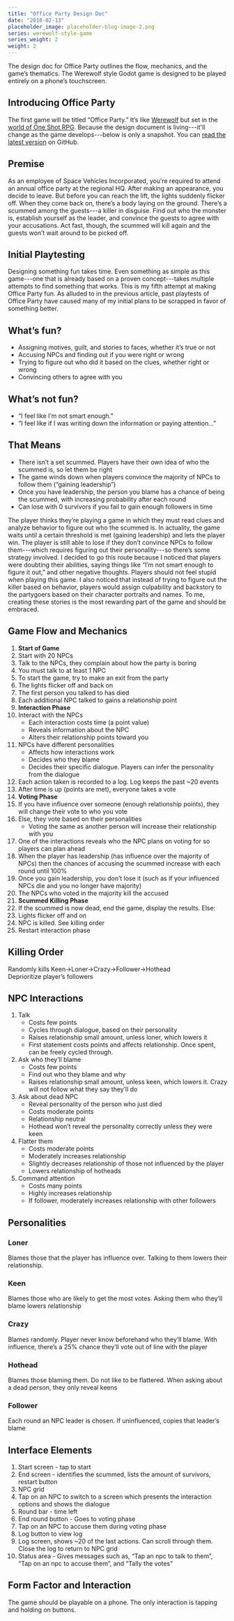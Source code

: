 ```yaml
---
title: "Office Party Design Doc"
date: "2018-02-13"
placeholder_image: placeholder-blog-image-2.png
series: werewolf-style-game
series_weight: 2
weight: 2
---
```


The design doc for Office Party outlines the flow, mechanics, and the game’s thematics. The Werewolf style Godot game is designed to be played entirely on a phone’s touchscreen.<!--more-->

## Introducing Office Party
The first game will be titled “Office Party.” It’s like [Werewolf](/tutorial/werewolf-style-game/introduction/) but set in the [world of One Shot RPG](/blog/creating-the-setting/). Because the design document is living---it'll change as the game develops---below is only a snapshot. You can [read the latest version](https://github.com/oneshotrpg/office-party/blob/master/design-document.md) on GitHub.

## Premise
As an employee of Space Vehicles Incorporated, you’re required to attend an annual office party at the regional HQ. After making an appearance, you decide to leave. But before you can reach the lift, the lights suddenly flicker off. When they come back on, there’s a body laying on the ground. There’s a scummed among the guests---a killer in disguise. Find out who the monster is, establish yourself as the leader, and convince the guests to agree with your accusations. Act fast, though, the scummed will kill again and the guests won’t wait around to be picked off.

## Initial Playtesting
Designing something fun takes time. Even something as simple as this game---one that is already based on a proven concept---takes multiple attempts to find something that works. This is my fifth attempt at making Office Party fun. As alluded to in the previous article, past playtests of Office Party have caused many of my initial plans to be scrapped in favor of something better.

## What’s fun?
- Assigning motives, guilt, and stories to faces, whether it’s true or not
- Accusing NPCs and finding out if you were right or wrong
- Trying to figure out who did it based on the clues, whether right or wrong
- Convincing others to agree with you

## What’s not fun?
- “I feel like I’m not smart enough.”
- “I feel like if I was writing down the information or paying attention...”

## That Means
- There isn’t a set scummed. Players have their own idea of who the scummed is, so let them be right
- The game winds down when players convince the majority of NPCs to follow them (“gaining leadership”)
- Once you have leadership, the person you blame has a chance of being the scummed, with increasing probability after each round
- Can lose with 0 survivors if you fail to gain enough followers in time

The player thinks they’re playing a game in which they must read clues and analyze behavior to figure out who the scummed is. In actuality, the game waits until a certain threshold is met (gaining leadership) and lets the player win. The player is still able to lose if they don’t convince NPCs to follow them---which requires figuring out their personality---so there’s some strategy involved. I decided to go this route because I noticed that players were doubting their abilities, saying things like “I’m not smart enough to figure it out,” and other negative thoughts. Players should not feel stupid when playing this game. I also noticed that instead of trying to figure out the killer based on behavior, players would assign culpability and backstory to the partygoers based on their character portraits and names. To me, creating these stories is the most rewarding part of the game and should be embraced.

## Game Flow and Mechanics
1. **Start of Game**
1. Start with 20 NPCs
1. Talk to the NPCs, they complain about how the party is boring
1. You must talk to at least 1 NPC
1. To start the game, try to make an exit from the party
1. The lights flicker off and back on
1. The first person you talked to has died
1. Each additional NPC talked to gains a relationship point
1. **Interaction Phase**
1. Interact with the NPCs
   - Each interaction costs time (a point value)
   - Reveals information about the NPC
   - Alters their relationship points toward you
1. NPCs have different personalities
   - Affects how interactions work
   - Decides who they blame
   - Decides their specific dialogue. Players can infer the personality from the dialogue
1. Each action taken is recorded to a log. Log keeps the past ~20 events
1. After time is up (points are met), everyone takes a vote
1. **Voting Phase**
1. If you have influence over someone (enough relationship points), they will change their vote to who you vote
1. Else, they vote based on their personalities
   - Voting the same as another person will increase their relationship with you
1. One of the interactions reveals who the NPC plans on voting for so players can plan ahead
1. When the player has leadership (has influence over the majority of NPCs) then the chances of accusing the scummed increase with each round until 100%
1. Once you gain leadership, you don’t lose it (such as if your influenced NPCs die and you no longer have majority)
1. The NPCs who voted in the majority kill the accused
1. **Scummed Killing Phase**
1. If the scummed is now dead, end the game, display the results. Else:
1. Lights flicker off and on
1. NPC is killed. See killing order
1. Restart interaction phase

## Killing Order
Randomly kills Keen->Loner->Crazy->Follower->Hothead  
Deprioritize player’s followers

## NPC Interactions
1. Talk
   - Costs few points
   - Cycles through dialogue, based on their personality
   - Raises relationship small amount, unless loner, which lowers it
   - First statement costs points and affects relationship. Once spent, can be freely cycled through.
1. Ask who they’ll blame
   - Costs few points
   - Find out who they blame and why
   - Raises relationship small amount, unless keen, which lowers it. Crazy will not follow what they say they’ll do
1. Ask about dead NPC
   - Reveal personality of the person who just died
   - Costs moderate points
   - Relationship neutral
   - Hothead won’t reveal the personality correctly unless they were keen
1. Flatter them
   - Costs moderate points
   - Moderately increases relationship
   - Slightly decreases relationship of those not influenced by the player
   - Lowers relationship of hotheads
1. Command attention
   - Costs many points
   - Highly increases relationship
   - If follower, moderately increases relationship with other followers

## Personalities
### Loner
Blames those that the player has influence over. Talking to them lowers their relationship.

### Keen
Blames those who are likely to get the most votes. Asking them who they’ll blame lowers relationship

### Crazy
Blames randomly. Player never know beforehand who they’ll blame. With influence, there’s a 25% chance they’ll vote out of line with the player

### Hothead
Blames those blaming them. Do not like to be flattered. When asking about a dead person, they only reveal keens

### Follower
Each round an NPC leader is chosen. If uninfluenced, copies that leader’s blame

## Interface Elements
1. Start screen - tap to start
1. End screen - identifies the scummed, lists the amount of survivors, restart button
1. NPC grid
1. Tap on an NPC to switch to a screen which presents the interaction options and shows the dialogue
1. Round bar - time left
1. End round button - Goes to voting phase
1. Tap on an NPC to accuse them during voting phase
1. Log button to view log
1. Log screen, shows ~20 of the last actions. Can scroll through them. Close the log to return to NPC grid
1. Status area - Gives messages such as, “Tap an npc to talk to them”, “Tap on an npc to accuse them”, and “Tally the votes”

## Form Factor and Interaction
The game should be playable on a phone. The only interaction is tapping and holding on buttons.
